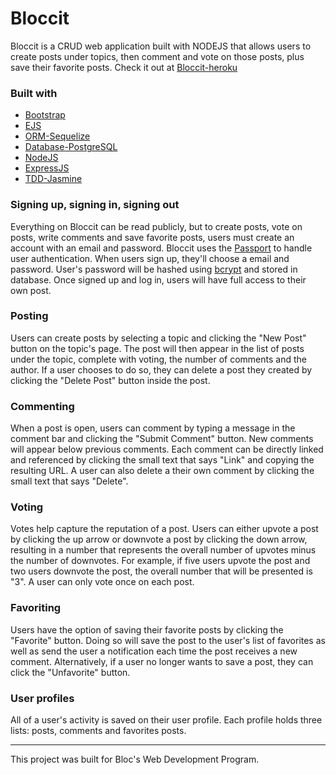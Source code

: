 # Bloccit

Bloccit is a CRUD web application built with NODEJS that allows users to create posts under topics, then comment and vote on those posts, plus save their favorite posts. Check it out at [Bloccit-heroku](https://maiphutri-bloccit.herokuapp.com)

### Built with
* [Bootstrap](https://getbootstrap.com)
* [EJS](https://github.com/mde/ejs)
* [ORM-Sequelize](https://github.com/sequelize/sequelize)
* [Database-PostgreSQL](https://github.com/brianc/node-postgres)
* [NodeJS](https://nodejs.org/en)
* [ExpressJS](https://expressjs.com)
* [TDD-Jasmine](https://github.com/jasmine/jasmine)

### Signing up, signing in, signing out
Everything on Bloccit can be read publicly, but to create posts, vote on posts, write comments and save favorite posts, users must create an account with an email and password. Bloccit uses the [Passport](http://www.passportjs.org) to handle user authentication. When users sign up, they'll choose a email and password. User's password will be hashed using [bcrypt](https://github.com/dcodeIO/bcrypt.js) and stored in database. Once signed up and log in, users will have full access to their own post.

### Posting
Users can create posts by selecting a topic and clicking the "New Post" button on the topic's page. The post will then appear in the list of posts under the topic, complete with voting, the number of comments and the author. If a user chooses to do so, they can delete a post they created by clicking the "Delete Post" button inside the post.

### Commenting
When a post is open, users can comment by typing a message in the comment bar and clicking the "Submit Comment" button. New comments will appear below previous comments. Each comment can be directly linked and referenced by clicking the small text that says "Link" and copying the resulting URL. A user can also delete a their own comment by clicking the small text that says "Delete".

### Voting
Votes help capture the reputation of a post. Users can either upvote a post by clicking the up arrow or downvote a post by clicking the down arrow, resulting in a number that represents the overall number of upvotes minus the number of downvotes. For example, if five users upvote the post and two users downvote the post, the overall number that will be presented is "3". A user can only vote once on each post.

### Favoriting
Users have the option of saving their favorite posts by clicking the "Favorite" button. Doing so will save the post to the user's list of favorites as well as send the user a notification each time the post receives a new comment. Alternatively, if a user no longer wants to save a post, they can click the "Unfavorite" button.

### User profiles
All of a user's activity is saved on their user profile. Each profile holds three lists: posts, comments and favorites posts.
___
This project was built for Bloc's Web Development Program.
